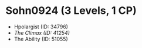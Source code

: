 # Sohn0924 (3 Levels, 1 CP)

- Hpolargist (ID: 34796)
- *The Climax (ID: 41254)*
- The Ability (ID: 51055)
